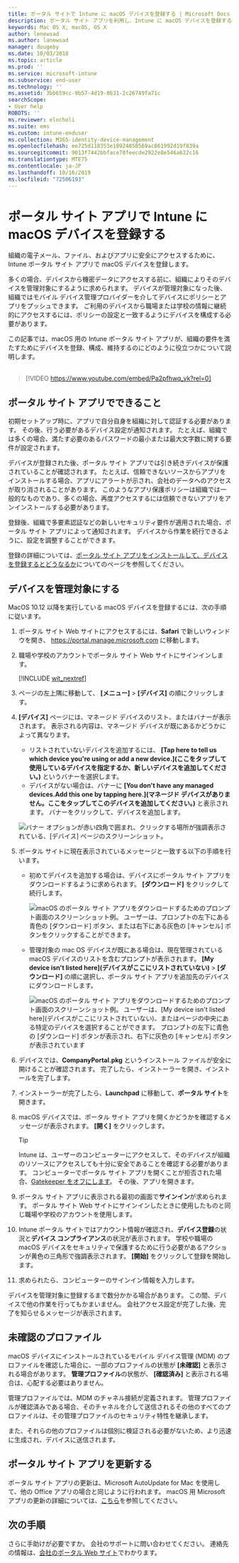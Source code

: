 ```yaml
---
title: ポータル サイトで Intune に macOS デバイスを登録する | Microsoft Docs
description: ポータル サイト アプリを利用し、Intune に macOS デバイスを登録する方法について説明します
keywords: Mac OS X, macOS, OS X
author: lenewsad
ms.author: lanewsad
manager: dougeby
ms.date: 10/03/2018
ms.topic: article
ms.prod: ''
ms.service: microsoft-intune
ms.subservice: end-user
ms.technology: ''
ms.assetid: 3bb659cc-9b57-4d19-8631-2c26749fa71c
searchScope:
- User help
ROBOTS: ''
ms.reviewer: elocholi
ms.suite: ems
ms.custom: intune-enduser
ms.collection: M365-identity-device-management
ms.openlocfilehash: ee725d118353e18924858569ac861992d19f839a
ms.sourcegitcommit: 9013f7442bbface78feecde2922e8e546a622c16
ms.translationtype: MTE75
ms.contentlocale: ja-JP
ms.lasthandoff: 10/16/2019
ms.locfileid: "72506193"
---
```

# <a name="enroll-your-macos-device-in-intune-with-the-company-portal-app"></a>ポータル サイト アプリで Intune に macOS デバイスを登録する

組織の電子メール、ファイル、およびアプリに安全にアクセスするために、Intune ポータル サイト アプリで macOS デバイスを登録します。

多くの場合、デバイスから機密データにアクセスする前に、組織によりそのデバイスを管理対象にするように求められます。 デバイスが管理対象になった後、組織ではモバイル デバイス管理プロバイダーを介してデバイスにポリシーとアプリをプッシュできます。 ご利用のデバイスから職場または学校の情報に継続的にアクセスするには、ポリシーの設定と一致するようにデバイスを構成する必要があります。  

この記事では、macOS 用の Intune ポータル サイト アプリが、組織の要件を満たすためにデバイスを登録、構成、維持するのにどのように役立つかについて説明します。  
</br>
> [!VIDEO https://www.youtube.com/embed/Pa2pfhwq_yk?rel=0]

## <a name="what-to-expect-from-the-company-portal-app"></a>ポータル サイト アプリでできること

初期セットアップ時に、アプリで自分自身を組織に対して認証する必要があります。 その後、行う必要があるデバイス設定が通知されます。 たとえば、組織では多くの場合、満たす必要のあるパスワードの最小または最大文字数に関する要件が設定されます。    

デバイスが登録された後、ポータル サイト アプリでは引き続きデバイスが保護されていることが確認されます。 たとえば、信頼できないソースからアプリをインストールする場合、アプリにアラートが示され、会社のデータへのアクセスが取り消されることがあります。 このようなアプリ保護ポリシーは組織では一般的なものであり、多くの場合、再度アクセスするには信頼できないアプリをアンインストールする必要があります。

登録後、組織で多要素認証などの新しいセキュリティ要件が適用された場合、ポータル サイト アプリによって通知されます。 デバイスから作業を続行できるように、設定を調整することができます。  

登録の詳細については、[ポータル サイト アプリをインストールして、デバイスを登録するとどうなるか](what-happens-if-you-install-the-Company-Portal-app-and-enroll-your-device-in-intune-macos.md)についてのページを参照してください。  

## <a name="get-your-device-managed"></a>デバイスを管理対象にする  
MacOS 10.12 以降を実行している macOS デバイスを登録するには、次の手順に従います。   


1. ポータル サイト Web サイトにアクセスするには、__Safari__ で新しいウィンドウを開き、 https://portal.manage.microsoft.com に移動します。  

2. 職場や学校のアカウントでポータル サイト Web サイトにサインインします。

   [!INCLUDE [wit_nextref](includes/end-user-password-guidance.md)]


3. ページの左上隅に移動して、 **[メニュー]**  >  **[デバイス]** の順にクリックします。  

4. __[デバイス]__ ページには、マネージド デバイスのリスト、またはバナーが表示されます。 表示される内容は、マネージド デバイスが既にあるかどうかによって異なります。 
    * リストされていないデバイスを追加するには、 **[Tap here to tell us which device you're using or add a new device.]\(ここをタップして使用しているデバイスを指定するか、新しいデバイスを追加してください。\)** というバナーを選択します。
    * デバイスがない場合は、バナーに **[You don't have any managed devices.Add this one by tapping here.]\(マネージド デバイスがありません。ここをタップしてこのデバイスを追加してください。\)** と表示されます。 バナーをクリックして、デバイスを追加します。  

     ![バナー オプションが赤い四角で囲まれ、クリックする場所が強調表示されている、[デバイス] ページのスクリーンショット。](./media/CP-enroll-MACOS-1808.png)  
5. ポータル サイトに現在表示されているメッセージと一致する以下の手順を行います。  
    * 初めてデバイスを追加する場合は、デバイスにポータル サイト アプリをダウンロードするように求められます。 **[ダウンロード]** をクリックして続行します。  

         ![macOS のポータル サイト アプリをダウンロードするためのプロンプト画面のスクリーンショット例。 ユーザーは、プロンプトの左下にある青色の [ダウンロード] ボタン、または右下にある灰色の [キャンセル] ボタンをクリックすることができます。](./media/CP-enroll-download-macOS-1808.png)  

    * 管理対象の mac OS デバイスが既にある場合は、現在管理されている macOS デバイスのリストを含むプロンプトが表示されます。 **[My device isn't listed here]\(デバイスがここにリストされていない\)**  >  **[ダウンロード]** の順に選択し、ポータル サイト アプリを追加先のデバイスにダウンロードします。  

         ![macOS のポータル サイト アプリをダウンロードするためのプロンプト画面のスクリーンショット例。 ユーザーは、[My device isn't listed here]\(デバイスがここにリストされていない\)、またはページの中央にある特定のデバイスを選択することができます。 プロンプトの左下に青色の [ダウンロード] ボタンが表示され、右下に灰色の [キャンセル] ボタンが表示されています](./media/cp-mac-os-device-isnt-here-1808.png)  

6. デバイスでは、**CompanyPortal.pkg** というインストール ファイルが安全に開けることが確認されます。 完了したら、インストーラーを開き、インストールを完了します。  

7. インストーラーが完了したら、**Launchpad** に移動して、**ポータル サイト**を開きます。  

8. macOS デバイスでは、ポータル サイト アプリを開くかどうかを確認するメッセージが表示されます。 **[開く]** をクリックします。  

   > [!TIP]
   > Intune は、ユーザーのコンピューターにアクセスして、そのデバイスが組織のリソースにアクセスしても十分に安全であることを確認する必要があります。 コンピューターでポータル サイト アプリを開くことが拒否された場合、[Gatekeeper をオフにします](https://support.apple.com/HT202491)。 その後、アプリを開きます。

9. ポータル サイト アプリに表示される最初の画面で**サインイン**が求められます。 ポータル サイト Web サイトにサインインしたときに使用したものと同じ職場や学校のアカウントを使用します。

10. Intune ポータル サイトではアカウント情報が確認され、**デバイス登録**の状況と**デバイス コンプライアンス**の状況が表示されます。 学校や職場の macOS デバイスをセキュリティで保護するために行う必要があるアクションが黄色の三角形で強調表示されます。 **[開始]** をクリックして登録を開始します。 

11. 求められたら、コンピューターのサインイン情報を入力します。  

デバイスを管理対象に登録するまで数分かかる場合があります。 この間、デバイスで他の作業を行ってもかまいません。 会社アクセス設定が完了した後、完了を知らせるメッセージが表示されます。  

## <a name="unverified-profiles"></a>未確認のプロファイル
macOS デバイスにインストールされているモバイル デバイス管理 (MDM) のプロファイルを確認した場合に、一部のプロファイルの状態が **[未確認]** と表示される場合があります。 **管理プロファイル**の状態が、 **[確認済み]** と表示される場合は、心配する必要はありません。  

管理プロファイルでは、MDM のチャネル接続が定義されます。 管理プロファイルが確認済みである場合、そのチャネルを介して送信されるその他のすべてのプロファイルは、その管理プロファイルのセキュリティ特性を継承します。

また、それらの他のプロファイルは個別に検証される必要がないため、より迅速に生成され、デバイスに送信されます。 

## <a name="updating-the-company-portal-app"></a>ポータル サイト アプリを更新する

ポータル サイト アプリの更新は、Microsoft AutoUpdate for Mac を使用して、他の Office アプリの場合と同じように行われます。 macOS 用 Microsoft アプリの更新の詳細については、[こちら](https://support.office.com/article/Check-for-Office-for-Mac-updates-automatically-bfd1e497-c24d-4754-92ab-910a4074d7c1)を参照してください。  

## <a name="next-steps"></a>次の手順  
さらに手助けが必要ですか。 会社のサポートに問い合わせてください。 連絡先の情報は、[会社のポータル Web サイト](https://go.microsoft.com/fwlink/?linkid=2010980)でわかります。  


